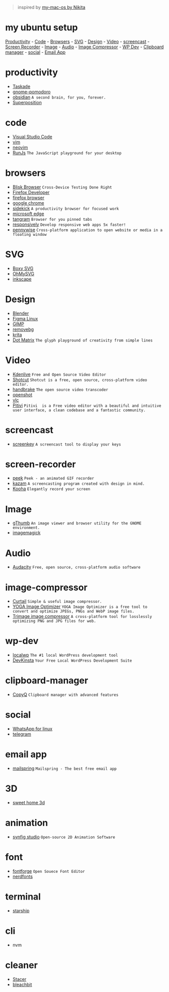 > inspired by [my-mac-os by Nikita](https://github.com/nikitavoloboev/my-mac)

# my ubuntu setup

[Productivity](#productivity) - [Code](#code) - [Browsers](#browsers) - [SVG](#SVG)  - [Design](#Design)  - [Video](#video) - [screencast](#screencast) - [Screen Recorder](#screen-recorder) - [Image](#Image) - [Audio](#Audio) - [Image Compressor](#image-compressor) - [WP Dev](#wp-dev) - [Clipboard manager](#clipboard-manager) - [social](#social) - [Email App](#email-app)

# productivity
- [Taskade](https://www.taskade.com/)
- [gnome-pomodoro](https://github.com/gnome-pomodoro/gnome-pomodoro)
- [obsidian](https://obsidian.md/) `A second brain, for you, forever.`
- [Superposition](https://superposition.design/)

# code
- [Visual Studio Code](https://code.visualstudio.com/)
- [vim](https://www.vim.org/)
- [neovim](https://neovim.io/)
- [RunJs](https://runjs.app/) `The JavaScript playground
for your desktop`

# browsers
- [Blisk Browser](https://blisk.io/) `Cross-Device Testing Done Right`
- [Firefox Developer](https://www.mozilla.org/en-US/firefox/developer/)
- [firefox browser](https://www.mozilla.org/en-US/firefox/new/)
- [google chrome](https://www.google.com/intl/en_us/chrome/)
- [sidekick](https://www.meetsidekick.com/) `A productivity browser for focused work`
- [microsoft edge](https://www.microsoft.com/en-us/edge)
- [tangram](https://github.com/sonnyp/Tangram) `Browser for you pinned tabs`
- [responsively](https://responsively.app/) `Develop responsive web apps 5x faster!`
- [pennywise](https://github.com/kamranahmedse/pennywise) `Cross-platform application to open website or media in a floating window`

# SVG
- [Boxy SVG](https://boxy-svg.com/)
- [OhMySVG](https://github.com/sonnyp/OhMySVG)
- [inkscape](https://inkscape.org/)

# Design
- [Blender](https://www.blender.org/)
- [Figma Linux](https://github.com/Figma-Linux/figma-linux)
- [GIMP](https://www.gimp.org/)
- [removebg](https://www.remove.bg/a/background-remover-windows-mac-linux)
- [krita](https://krita.org/en/)
- [Dot Matrix](https://github.com/lainsce/dot-matrix) `The glyph playground of creativity from simple lines`

# Video
- [Kdenlive](https://kdenlive.org/en/) `Free and Open Source Video Editor`
- [Shotcut](https://shotcut.org/) `Shotcut is a free, open source, cross-platform video editor.`
- [handbrake](https://handbrake.fr/) `The open source video transcoder`
- [openshot](https://www.openshot.org/)
- [vlc](https://www.videolan.org/vlc/)
- [Pitivi](https://www.pitivi.org/) `Pitivi  is a Free video editor with a beautiful and intuitive user interface, a clean codebase and a fantastic community.`

# screencast
- [screenkey](https://gitlab.com/screenkey/screenkey) `A screencast tool to display your keys`

# screen-recorder
- [peek](https://github.com/phw/peek) `Peek - an animated GIF recorder`
- [kazam](https://github.com/hzbd/kazam) `A screencasting program created with design in mind.`
- [Kooha](https://github.com/SeaDve/Kooha/) `Elegantly record your screen`

# Image
- [gThumb](https://gitlab.gnome.org/GNOME/gthumb) `An image viewer and browser utility for the GNOME environment.`
- [imagemagick](https://imagemagick.org/index.php)

# Audio
- [Audacity](https://www.audacityteam.org/) `Free, open source, cross-platform audio software`

# image-compressor
- [Curtail](https://github.com/Huluti/Curtail) `Simple & useful image compressor.`
- [YOGA Image Optimizer](https://yoga.flozz.org/) `YOGA Image Optimizer is a free tool to convert and optimize JPEGs, PNGs and WebP image files.`
- [Trimage image compressor](https://trimage.org/) `A cross-platform tool for losslessly optimizing PNG and JPG files for web.`

# wp-dev
- [localwp](https://localwp.com/) `The #1 local WordPress development tool`
- [DevKinsta](https://kinsta.com/devkinsta/) `Your Free Local WordPress Development Suite`

# clipboard-manager
- [CopyQ](https://github.com/hluk/CopyQ) `Clipboard manager with advanced features`

# social
- [WhatsApp for linux](https://github.com/eneshecan/whatsapp-for-linux)
- [telegram](https://desktop.telegram.org/)

# email app
- [mailspring](https://getmailspring.com/download) `Mailspring - The best free email app`

# 3D
- [sweet home 3d](https://www.sweethome3d.com/)

# animation
- [synfig studio](https://www.synfig.org/) `Open-source 2D Animation Software`

# font
- [fontforge](https://fontforge.org/en-US/) `Open Souece Font Editor`
- [nerdfonts](https://www.nerdfonts.com/)

# terminal
- [starship](https://starship.rs/)

# cli
- nvm

# cleaner
- [Stacer](https://github.com/oguzhaninan/Stacer)
- [bleachbit](https://github.com/bleachbit/bleachbit)
